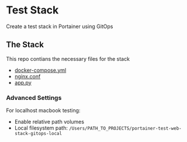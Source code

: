 # Test Stack

Create a test stack in Portainer using GitOps

## The Stack

This repo contians the necessary files for the stack

- [docker-compose.yml](docker-compose.yml)
- [nginx.conf](nginx.conf)
- [app.py](app.py)


### Advanced Settings

For localhost macbook testing: 

- Enable relative path volumes
- Local filesystem path: `/Users/PATH_TO_PROJECTS/portainer-test-web-stack-gitops-local`
